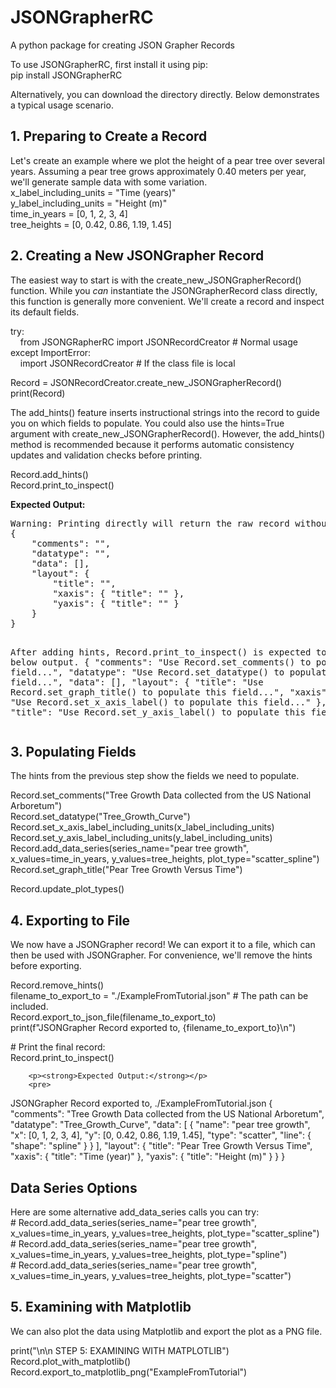 # JSONGrapherRC
 A python package for creating JSON Grapher Records

To use JSONGrapherRC, first install it using pip:  
pip install JSONGrapherRC

Alternatively, you can download the directory directly. Below demonstrates a typical usage scenario.  

## **1\. Preparing to Create a Record**

Let's create an example where we plot the height of a pear tree over several years. Assuming a pear tree grows approximately 0.40 meters per year, we'll generate sample data with some variation.  
x\_label\_including\_units \= "Time (years)"  
y\_label\_including\_units \= "Height (m)"  
time\_in\_years \= \[0, 1, 2, 3, 4\]  
tree\_heights \= \[0, 0.42, 0.86, 1.19, 1.45\]

## **2\. Creating a New JSONGrapher Record**

The easiest way to start is with the create\_new\_JSONGrapherRecord() function. While you *can* instantiate the JSONGrapherRecord class directly, this function is generally more convenient. We'll create a record and inspect its default fields.  

try:  
&nbsp;&nbsp;&nbsp; from JSONGRapherRC import JSONRecordCreator  \# Normal usage  
except ImportError:  
&nbsp;&nbsp;&nbsp; import JSONRecordCreator  \# If the class file is local

Record \= JSONRecordCreator.create\_new\_JSONGrapherRecord()  
print(Record)

The add\_hints() feature inserts instructional strings into the record to guide you on which fields to populate. You could also use the hints=True argument with create\_new\_JSONGrapherRecord(). However, the add\_hints() method is recommended because it performs automatic consistency updates and validation checks before printing.  

Record.add\_hints()  
Record.print\_to\_inspect()

<p><strong>Expected Output:</strong></p>
        <pre>
Warning: Printing directly will return the raw record without some automatic updates.
{
    "comments": "",
    "datatype": "",
    "data": [],
    "layout": {
        "title": "",
        "xaxis": { "title": "" },
        "yaxis": { "title": "" }
    }
}


After adding hints, Record.print_to_inspect() is expected to give the below output.
{
    "comments": "Use Record.set_comments() to populate this field...",
    "datatype": "Use Record.set_datatype() to populate this field...",
    "data": [],
    "layout": {
        "title": "Use Record.set_graph_title() to populate this field...",
        "xaxis": { "title": "Use Record.set_x_axis_label() to populate this field..." },
        "yaxis": { "title": "Use Record.set_y_axis_label() to populate this field..." }
    }
}
        </pre>

## **3\. Populating Fields**

The hints from the previous step show the fields we need to populate.  

Record.set\_comments("Tree Growth Data collected from the US National Arboretum")  
Record.set\_datatype("Tree\_Growth\_Curve")  
Record.set\_x\_axis\_label\_including\_units(x\_label\_including\_units)  
Record.set\_y\_axis\_label\_including\_units(y\_label\_including\_units)  
Record.add\_data\_series(series\_name="pear tree growth", x\_values=time\_in\_years, y\_values=tree\_heights, plot\_type="scatter\_spline")  
Record.set\_graph\_title("Pear Tree Growth Versus Time")  

Record.update\_plot\_types()

## **4\. Exporting to File**

We now have a JSONGrapher record\! We can export it to a file, which can then be used with JSONGrapher. For convenience, we'll remove the hints before exporting.  

Record.remove\_hints()  
filename\_to\_export\_to \= "./ExampleFromTutorial.json"  \# The path can be included.  
Record.export\_to\_json\_file(filename\_to\_export\_to)  
print(f"JSONGrapher Record exported to, {filename\_to\_export\_to}\\n")

\# Print the final record:  
Record.print\_to\_inspect()

        <p><strong>Expected Output:</strong></p>
        <pre>
JSONGrapher Record exported to, ./ExampleFromTutorial.json
{
    "comments": "Tree Growth Data collected from the US National Arboretum",
    "datatype": "Tree_Growth_Curve",
    "data": [
        {
            "name": "pear tree growth",
            "x": [0, 1, 2, 3, 4],
            "y": [0, 0.42, 0.86, 1.19, 1.45],
            "type": "scatter",
            "line": { "shape": "spline" }
        }
    ],
    "layout": {
        "title": "Pear Tree Growth Versus Time",
        "xaxis": { "title": "Time (year)" },
        "yaxis": { "title": "Height (m)" }
    }
}


## **Data Series Options**

Here are some alternative add\_data\_series calls you can try:  
\# Record.add\_data\_series(series\_name="pear tree growth", x\_values=time\_in\_years, y\_values=tree\_heights, plot\_type="scatter\_spline")  
\# Record.add\_data\_series(series\_name="pear tree growth", x\_values=time\_in\_years, y\_values=tree\_heights, plot\_type="spline")  
\# Record.add\_data\_series(series\_name="pear tree growth", x\_values=time\_in\_years, y\_values=tree\_heights, plot\_type="scatter")

## **5\. Examining with Matplotlib**

We can also plot the data using Matplotlib and export the plot as a PNG file.  

print("\\n\\n STEP 5: EXAMINING WITH MATPLOTLIB")  
Record.plot\_with\_matplotlib()  
Record.export\_to\_matplotlib\_png("ExampleFromTutorial")  
